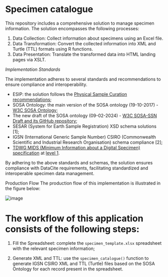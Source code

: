 # Specimen catalogue
This repository includes a comprehensive solution to manage specimen information. The solution encompasses the following processes:

1. Data Collection: Collect information about specimens using an Excel file.
2. Data Transformation: Convert the collected information into XML and Turtle (TTL) formats using R functions.
3. Data Presentation: Translate the transformed data into HTML landing pages via XSLT.

*Implementation Standards*

The implementation adheres to several standards and recommendations to ensure compliance and interoperability.

- ESIP: the solution follows the [Physical Sample Curation recommendations](https://wiki.esipfed.org/Physical_Sample_Curation);
- SOSA Ontology: the main version of the SOSA ontology (19-10-2017) - [W3C SOSA Ontology](https://www.w3.org/TR/vocab-ssn/);
- The new draft of the SOSA ontology (09-02-2024) -  [W3C SOSA-SSN Draft and its GitHub repository](https://github.com/w3c/sdw-sosa-ssn?tab=readme-ov-file);
- SESAR (System for Earth Sample Registration) XSD schema solutions [1];
- IGSN (International Generic Sample Number) CSIRO (Commonwealth Scientific and Industrial Research Organisation) schema compliance [2];
- [TDWG MIDS (Minimum Information about a Digital Specimen) specification](https://github.com/tdwg/mids/blob/working-draft/current-draft%20/MIDS-definition-v0.17-13Jul2023.md) at [level 1](https://github.com/tdwg/mids/blob/working-draft/current-draft%20/MIDS-definition-v0.17-13Jul2023.md#42-information-elements-expected-at-mids-level-1).

By adhering to the above standards and schemas, the solution ensures compliance with DataCite requirements, facilitating standardized and interoperable specimen data management.

Production Flow
The production flow of this implementation is illustrated in the figure below:

![image](https://github.com/oggioniale/specimen_catalogue/assets/1393893/3363c96e-ac55-46bd-9c82-cf15348e4b0c)


# The workflow of this application consists of the following steps:

1. Fill the Spreadsheet: complete the `specimen_template.xlsx` spreadsheet with the relevant specimen information;

2. Generate XML and TTL: use the `specimen_catalogue()` function to generate IGSN CSIRO XML and TTL (Turtle) files based on the SOSA Ontology for each record present in the spreadsheet.
